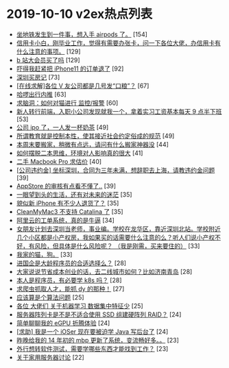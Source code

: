 # 2019-10-10 v2ex热点列表

+ [坐地铁发生到一件事，想入手 airpods 了。](https://www.v2ex.com/t/607710#reply154) [154]
+ [信用卡小白，刚毕业工作，觉得有需要办张卡，问一下各位大佬，办信用卡有什么注意的事项。](https://www.v2ex.com/t/607757#reply129) [129]
+ [b 站大会员买了吗](https://www.v2ex.com/t/607712#reply129) [129]
+ [吓得我赶紧把 iPhone11 的订单退了](https://www.v2ex.com/t/607776#reply92) [92]
+ [深圳买房记](https://www.v2ex.com/t/607765#reply73) [73]
+ [[在线求解]各位 V 友公司都是几号发“口粮”？](https://www.v2ex.com/t/607719#reply67) [67]
+ [哈啰出行内推](https://www.v2ex.com/t/607798#reply63) [63]
+ [求脑洞：如何对猫进行 监控/报警](https://www.v2ex.com/t/607739#reply60) [60]
+ [新人转行前端，入职小公司发现就我一个，拿着实习工资基本每天 9 点半下班](https://www.v2ex.com/t/607696#reply53) [53]
+ [公司 ipo 了，一人发一杯奶茶](https://www.v2ex.com/t/607944#reply49) [49]
+ [所谓教育就是控制本性，使其接近社会约定俗成的规范](https://www.v2ex.com/t/607714#reply49) [49]
+ [本周末要搬家，稍微有点远，请问有什么搬家神器没](https://www.v2ex.com/t/607693#reply44) [44]
+ [如何摆脱二本思维，环境对人影响真的很大](https://www.v2ex.com/t/607703#reply41) [41]
+ [二手 Macbook Pro 求估价](https://www.v2ex.com/t/607857#reply40) [40]
+ [[公司违约金] 坐标深圳，合同为三年未满，想辞职去上海，请教违约金问题](https://www.v2ex.com/t/607839#reply39) [39]
+ [AppStore 的审核有点看不懂了..](https://www.v2ex.com/t/607709#reply39) [39]
+ [一眼望到头的生活，还有对未来的迷茫](https://www.v2ex.com/t/607801#reply35) [35]
+ [貌似新 iPhone 有不少人退货了？](https://www.v2ex.com/t/607701#reply35) [35]
+ [CleanMyMac3 不支持 Catalina 了](https://www.v2ex.com/t/607705#reply35) [35]
+ [阿里云的工单系统，真的是牛逼](https://www.v2ex.com/t/607830#reply34) [34]
+ [女朋友计划去深圳当老师，事业编。学校在龙华区，靠近深圳北站。学校附近几个小区都是小产权房，我如果买的话需要什么注意的么？听人们说小产权不好，有风险，但具体是什么风险呢？ （我是刚需，买来要住的）](https://www.v2ex.com/t/607786#reply33) [33]
+ [我家的猫，狗。](https://www.v2ex.com/t/607882#reply33) [33]
+ [进国企是大龄程序员的合适选择么？](https://www.v2ex.com/t/607796#reply28) [28]
+ [大家说说节省成本创业的话，去二线城市如何？比如济南青岛](https://www.v2ex.com/t/607802#reply28) [28]
+ [本人是程序员，有必要学 k8s 吗？](https://www.v2ex.com/t/607942#reply28) [28]
+ [求爬虫抓取人才，能抓 dy 的那种！](https://www.v2ex.com/t/607718#reply27) [27]
+ [应该算是个算法问题](https://www.v2ex.com/t/607835#reply25) [25]
+ [各位 大佬们 关于机器学习 数据集中特征少](https://www.v2ex.com/t/607698#reply25) [25]
+ [服务器阵列卡是不是不适合使用 SSD 组建硬阵列 RAID？](https://www.v2ex.com/t/607752#reply24) [24]
+ [简单聊聊我的 eGPU 折腾体验](https://www.v2ex.com/t/607817#reply24) [24]
+ [[求助] 我是一个 iOSer 现在要被迫学 Java 写后台了](https://www.v2ex.com/t/607952#reply24) [24]
+ [昨晚给我的 14 年初的 mbp 更新了系统，变流畅好多。。](https://www.v2ex.com/t/607724#reply23) [23]
+ [外行想转软件测试，需要学哪些东西才能找到工作？](https://www.v2ex.com/t/607737#reply23) [23]
+ [关于家用服务器讨论](https://www.v2ex.com/t/607789#reply22) [22]
